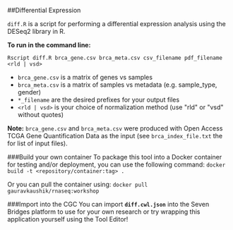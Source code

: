 ##Differential Expression
 
`diff.R` is a script for performing a differential expression analysis using the DESeq2 library in R.

**To run in the command line:** 

	Rscript diff.R brca_gene.csv brca_meta.csv csv_filename pdf_filename <rld | vsd>

- `brca_gene.csv` is a matrix of genes vs samples
- `brca_meta.csv` is a matrix of samples vs metadata (e.g. sample_type, gender)
- `*_filename` are the desired prefixes for your output files
- `<rld | vsd>` is your choice of normalization method (use "rld" or "vsd" without quotes)

**Note:** `brca_gene.csv` and `brca_meta.csv` were produced with Open Access TCGA Gene Quantification Data as the input (see `brca_index_file.txt` the for list of input files).

###Build your own container
To package this tool into a Docker container for testing and/or deployment, you can use the following command:
`docker build -t <repository/container:tag> .` 

Or you can pull the container using:
`docker pull gauravkaushik/rnaseq:workshop`

###Import into the CGC
You can import **`diff.cwl.json`** into the Seven Bridges platform to use for your own research or try wrapping this application yourself using the Tool Editor!
